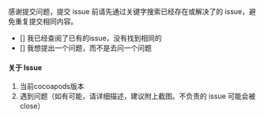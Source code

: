 
感谢提交问题，提交 issue 前请先通过关键字搜索已经存在或解决了的 issue，避免重复提交相同内容。

- [] 我已经查阅了已有的issue，没有找到相同的
- [] 我想提出一个问题，而不是去问一个问题

#### 关于 Issue
1. 当前cocoapods版本
2. 遇到问题（如有可能，请详细描述，建议附上截图。不负责的 issue 可能会被 close）
